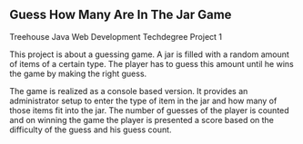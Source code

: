 ## Guess How Many Are In The Jar Game

Treehouse Java Web Development Techdegree Project 1

This project is about a guessing game. A jar is filled with a random amount of items of a certain type. The player has
to guess this amount until he wins the game by making the right guess.

The game is realized as a console based version. It provides an administrator setup to enter the type of item in the
jar and how many of those items fit into the jar. The number of guesses of the player is counted and on winning
the game the player is presented a score based on the difficulty of the guess and his guess count.
